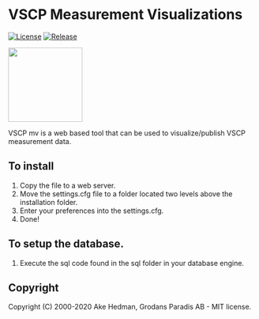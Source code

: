 # VSCP Measurement Visualizations

[![License](https://img.shields.io/badge/license-MIT-blue.svg)](http://choosealicense.com/licenses/mit/)
[![Release](https://img.shields.io/github/release/grodansparadis/vscp-mv.svg)](https://github.com/grodansparadis/vscp-mv/releases)

<img src="https://www.vscp.org/images/vscp_logo_text_box.png" width="150">

VSCP mv is a web based tool that can be used to visualize/publish VSCP measurement data.

## To install

1. Copy the file to a web server.
2. Move the settings.cfg file to a folder located two levels above the installation folder.
3. Enter your preferences into the settings.cfg.
4. Done!

## To setup the database.

1. Execute the sql code found in the sql folder in your database engine.

## Copyright
Copyright (C) 2000-2020 Ake Hedman, Grodans Paradis AB - MIT license.

